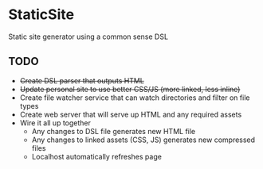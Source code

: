 # StaticSite

Static site generator using a common sense DSL

## TODO

* ~~Create DSL parser that outputs HTML~~
* ~~Update personal site to use better CSS/JS (more linked, less inline)~~
* Create file watcher service that can watch directories and filter on file types
* Create web server that will serve up HTML and any required assets
* Wire it all up together
    * Any changes to DSL file generates new HTML file
    * Any changes to linked assets (CSS, JS) generates new compressed files
    * Localhost automatically refreshes page
